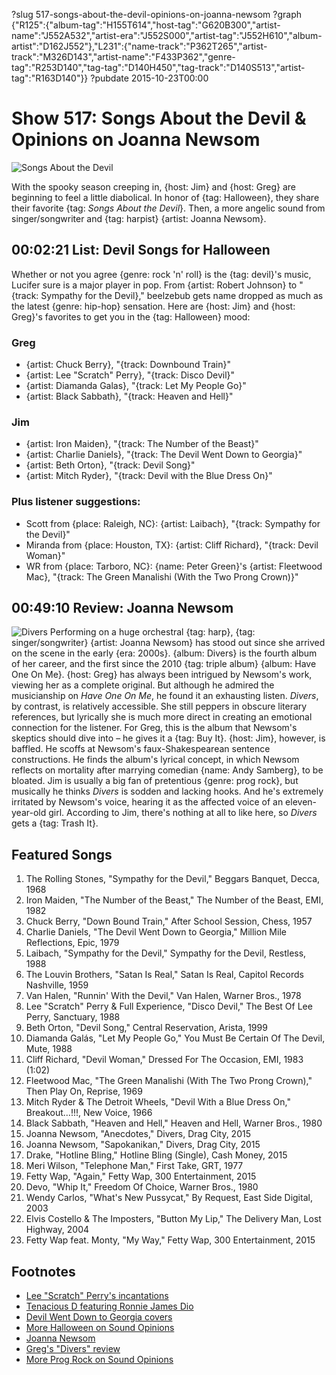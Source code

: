 ?slug 517-songs-about-the-devil-opinions-on-joanna-newsom
?graph {"R125":{"album-tag":"H155T614","host-tag":"G620B300","artist-name":"J552A532","artist-era":"J552S000","artist-tag":"J552H610","album-artist":"D162J552"},"L231":{"name-track":"P362T265","artist-track":"M326D143","artist-name":"F433P362","genre-tag":"R253D140","tag-tag":"D140H450","tag-track":"D140S513","artist-tag":"R163D140"}}
?pubdate 2015-10-23T00:00

# Show 517: Songs About the Devil & Opinions on Joanna Newsom

![Songs About the Devil](//static.soundopinions.org/images/2015/devilsongs_web.jpg)

With the spooky season creeping in, {host: Jim} and {host: Greg} are beginning to feel a little diabolical. In honor of {tag: Halloween}, they share their favorite {tag: *Songs About the Devil*}. Then, a more angelic sound from singer/songwriter and {tag: harpist} {artist: Joanna Newsom}.


## 00:02:21 List: Devil Songs for Halloween
Whether or not you agree {genre: rock 'n' roll} is the {tag: devil}'s music, Lucifer sure is a major player in pop. From {artist: Robert Johnson} to "{track: Sympathy for the Devil}," beelzebub gets name dropped as much as the latest {genre: hip-hop} sensation. Here are {host: Jim} and {host: Greg}'s favorites to get you in the {tag: Halloween} mood:

### Greg
- {artist: Chuck Berry}, "{track: Downbound Train}"
- {artist: Lee "Scratch" Perry}, "{track: Disco Devil}"
- {artist: Diamanda Galas}, "{track: Let My People Go}"
- {artist: Black Sabbath}, "{track: Heaven and Hell}"

### Jim
- {artist: Iron Maiden}, "{track: The Number of the Beast}"
- {artist: Charlie Daniels}, "{track: The Devil Went Down to Georgia}"
- {artist: Beth Orton}, "{track: Devil Song}"
- {artist: Mitch Ryder}, "{track: Devil with the Blue Dress On}"

### Plus listener suggestions:
- Scott from {place: Raleigh, NC}: {artist: Laibach}, "{track: Sympathy for the Devil}"
- Miranda from {place: Houston, TX}: {artist: Cliff Richard}, "{track: Devil Woman}"
- WR from {place: Tarboro, NC}: {name: Peter Green}'s {artist: Fleetwood Mac}, "{track: The Green Manalishi (With the Two Prong Crown)}"


## 00:49:10 Review: Joanna Newsom
![Divers](http://is2.mzstatic.com/image/thumb/Music7/v4/14/38/44/143844a7-553a-38c8-5a29-2a20445b6b4f/JoannaNewsom_Divers_Mini.jpg/600x600bb-85.jpg "5565555/1027500473")
Performing on a huge orchestral {tag: harp}, {tag: singer/songwriter} {artist: Joanna Newsom} has stood out since she arrived on the scene in the early {era: 2000s}. {album: Divers} is the fourth album of her career, and the first since the 2010 {tag: triple album} {album: Have One On Me}. {host: Greg} has always been intrigued by Newsom's work, viewing her as a complete original. But although he admired the musicianship on *Have One On Me*, he found it an exhausting listen. *Divers*, by contrast, is relatively accessible. She still peppers in obscure literary references, but lyrically she is much more direct in creating an emotional connection for the listener. For Greg, this is the album that Newsom's skeptics should dive into – he gives it a {tag: Buy It}. {host: Jim}, however, is baffled. He scoffs at Newsom's faux-Shakespearean sentence constructions. He finds the album's lyrical concept, in which Newsom reflects on mortality after marrying comedian {name: Andy Samberg}, to be bloated. Jim is usually a big fan of pretentious {genre: prog rock}, but musically he thinks *Divers* is sodden and lacking hooks. And he's extremely irritated by Newsom's voice, hearing it as the affected voice of an eleven-year-old girl. According to Jim, there's nothing at all to like here, so *Divers* gets a {tag: Trash It}.



## Featured Songs
1. The Rolling Stones, "Sympathy for the Devil," Beggars Banquet, Decca, 1968 
1. Iron Maiden, "The Number of the Beast," The Number of the Beast, EMI, 1982 
1. Chuck Berry, "Down Bound Train," After School Session, Chess, 1957 
1. Charlie Daniels, "The Devil Went Down to Georgia," Million Mile Reflections, Epic, 1979 
1. Laibach, "Sympathy for the Devil," Sympathy for the Devil, Restless, 1988 
1. The Louvin Brothers, "Satan Is Real," Satan Is Real, Capitol Records Nashville, 1959 
1. Van Halen, "Runnin' With the Devil," Van Halen, Warner Bros., 1978 
1. Lee "Scratch" Perry & Full Experience, "Disco Devil," The Best Of Lee Perry, Sanctuary, 1988 
1. Beth Orton, "Devil Song," Central Reservation, Arista, 1999 
1. Diamanda Galás, "Let My People Go," You Must Be Certain Of The Devil, Mute, 1988 
1. Cliff Richard, "Devil Woman," Dressed For The Occasion, EMI, 1983 (1:02)
1. Fleetwood Mac, "The Green Manalishi (With The Two Prong Crown)," Then Play On, Reprise, 1969 
1. Mitch Ryder & The Detroit Wheels, "Devil With a Blue Dress On," Breakout…!!!, New Voice, 1966 
1. Black Sabbath, "Heaven and Hell," Heaven and Hell, Warner Bros., 1980 
1. Joanna Newsom, "Anecdotes," Divers, Drag City, 2015 
1. Joanna Newsom, "Sapokanikan," Divers, Drag City, 2015 
1. Drake, "Hotline Bling," Hotline Bling (Single), Cash Money, 2015 
1. Meri Wilson, "Telephone Man," First Take, GRT, 1977 
1. Fetty Wap, "Again," Fetty Wap, 300 Entertainment, 2015 
1. Devo, "Whip It," Freedom Of Choice, Warner Bros., 1980 
1. Wendy Carlos, "What's New Pussycat," By Request, East Side Digital, 2003 
1. Elvis Costello & The Imposters, "Button My Lip," The Delivery Man, Lost Highway, 2004 
1. Fetty Wap feat. Monty, "My Way," Fetty Wap, 300 Entertainment, 2015 


## Footnotes
- [Lee "Scratch" Perry's incantations](https://www.youtube.com/watch?v=TsVkxujFiQI)
- [Tenacious D featuring Ronnie James Dio](https://www.youtube.com/watch?v=iz3nYch1cbo)
- [Devil Went Down to Georgia covers](https://en.wikipedia.org/wiki/The_Devil_Went_Down_to_Georgia#Parodies_and_covers)
- [More Halloween on Sound Opinions](http://www.soundopinions.org/search/?index=halloween)
- [Joanna Newsom](http://www.dragcity.com/artists/joanna-newsom)
- [Greg's "Divers" review](http://www.chicagotribune.com/entertainment/music/kot/sc-music-joanna-newsom-divers-review-ent-1016-20151016-column.html)
- [More Prog Rock on Sound Opinions](http://www.soundopinions.org/show/207/)
